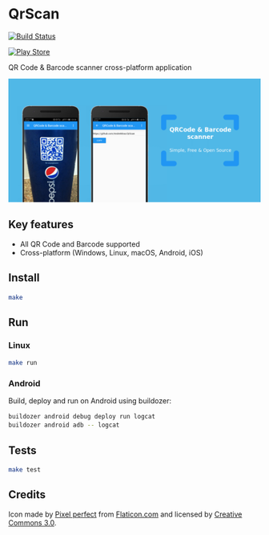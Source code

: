 # QrScan

[![Build Status](https://secure.travis-ci.org/AndreMiras/QrScan.png?branch=develop)](http://travis-ci.org/AndreMiras/QrScan)

<a href="https://play.google.com/store/apps/details?id=com.github.andremiras.qrscan"><img src="https://cdn.rawgit.com/steverichey/google-play-badge-svg/master/img/en_get.svg" alt="Play Store" width="20%"></a>

QR Code &amp; Barcode scanner cross-platform application

<img src="https://raw.githubusercontent.com/AndreMiras/QrScan/develop/docs/images/play_feature_graphic.png" alt="Feature graphics">

## Key features
* All QR Code and Barcode supported
* Cross-platform (Windows, Linux, macOS, Android, iOS)

## Install
```sh
make
```

## Run

### Linux
```sh
make run
```

### Android
Build, deploy and run on Android using buildozer:
```sh
buildozer android debug deploy run logcat
buildozer android adb -- logcat
```

## Tests
```sh
make test
```

## Credits

Icon made by [Pixel perfect](https://www.flaticon.com/authors/pixel-perfect) from [Flaticon.com](https://www.flaticon.com/) and licensed by [Creative Commons 3.0](http://creativecommons.org/licenses/by/3.0/).
